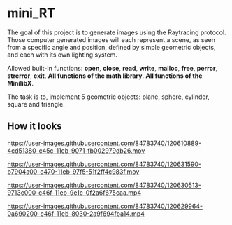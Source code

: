 # mini_RT
The goal of this project is to generate images using the Raytracing protocol. Those computer generated images will each represent a scene, as seen from a specific angle and position, defined by simple geometric objects, and each with its own lighting system.

Allowed built-in functions: **open**, **close**, **read**, **write**, **malloc**, **free**, **perror**, **strerror**, **exit**. **All functions of the math library**. **All functions of the MinilibX**.

The task is to, implement 5 geometric objects: plane, sphere, cylinder, square and triangle.

## How it looks

https://user-images.githubusercontent.com/84783740/120610889-4cd51380-c45c-11eb-9071-fb002979db26.mov

https://user-images.githubusercontent.com/84783740/120631590-b7904a00-c470-11eb-97f5-51f2ff4c983f.mov

https://user-images.githubusercontent.com/84783740/120630513-9713c000-c46f-11eb-9e1c-0f2a6f675caa.mp4

https://user-images.githubusercontent.com/84783740/120629964-0a690200-c46f-11eb-8030-2a9f694fba14.mp4
